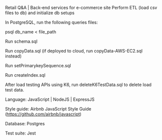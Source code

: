 Retail Q&A | Back-end services for e-commerce site
Perform ETL (load csv files to db) and initialize db setups

In PostgreSQL, run the following queries files:

psql db_name < file_path

Run schema.sql

Run copyData.sql (if deployed to cloud, run copyData-AWS-EC2.sql instead)

Run setPrimarykeySequence.sql

Run createIndex.sql

After load testing APIs using K6, run deleteK6TestData.sql to delete load test data.

Language: JavaScript | NodeJS | ExpressJS

Style guide: Airbnb JavaScript Style Guide (https://github.com/airbnb/javascript)

Database: Postgres

Test suite: Jest
